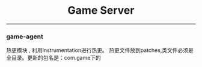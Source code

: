 # <center> Game Server </center>
---
###  game-agent 
热更模块 , 利用Instrumentation进行热更。
热更文件放到patches,类文件必须是全目录。更新的包名是：com.game下的